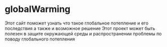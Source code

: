 # globalWarming
Этот сайт поможет узнать что такое глобальное потепление и его последствия а также и возможное решение
Этот проект может быть полезен в защите окружающей среды и распространении проблемы по поводу глобального потепления 
